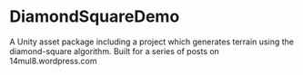 # DiamondSquareDemo
A Unity asset package including a project which generates terrain using the diamond-square algorithm. Built for a series of posts on 14mul8.wordpress.com
